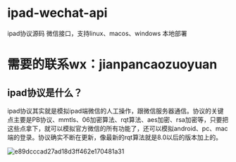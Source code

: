 # ipad-wechat-api
ipad协议源码 微信接口，支持linux、macos、windows 本地部署

# 需要的联系wx：jianpancaozuoyuan

## ipad协议是什么？

ipad协议其实就是模拟ipad端微信的人工操作，跟微信服务器通信。协议的关键点主要是PB协议、mmtls、06加密算法、rqt算法、aes加密、rsa加密等，只要把这些点拿下，就可以模拟官方微信的所有功能了，还可以模拟android、pc、mac端的登录。协议确实不断在更新，像最新的rqt算法就是8.0以后的版本加上的。

![e89dcccad27ad18d3ff462e170481a31](https://github.com/userAmani/ipad-wechat-/assets/29222146/68171d64-0fda-459e-8233-5269cf0709f1)
